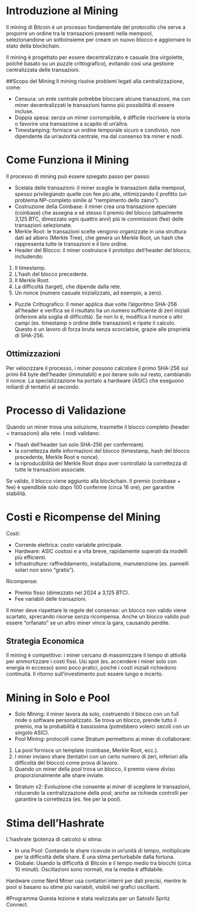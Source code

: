 # Introduzione al Mining
Il mining di Bitcoin è un processo fondamentale del protocollo che serve a proporre un ordine tra le transazioni presenti nella mempool, selezionandone un sottoinsieme per creare un nuovo blocco e aggiornare lo stato della blockchain.

Il mining è progettato per essere decentralizzato e casuale (tra virgolette, poiché basato su un puzzle crittografico), evitando così una gestione centralizzata delle transazioni.

##Scopo del Mining
Il mining risolve problemi legati alla centralizzazione, come:

- Censura: un ente centrale potrebbe bloccare alcune transazioni, ma con miner decentralizzati le transazioni hanno più possibilità di essere incluse.
- Doppia spesa: senza un miner corrompibile, è difficile riscrivere la storia o favorire una transazione a scapito di un’altra.
- Timestamping: fornisce un ordine temporale sicuro e condiviso, non dipendente da un’autorità centrale, ma dal consenso tra miner e nodi.

# Come Funziona il Mining
Il processo di mining può essere spiegato passo per passo:

- Scelata delle transazioni: il miner sceglie le transazioni dalla mempool, spesso privilegiando quelle con fee più alte, ottimizzando il profitto (un problema NP-completo simile al “riempimento dello zaino”).
- Costruzione della Coinbase: il miner crea una transazione speciale (coinbase) che assegna a sé stesso il premio del blocco (attualmente 3,125 BTC, dimezzato ogni quattro anni) più le commissioni (fee) delle transazioni selezionate.
- Merkle Root: le transazioni scelte vengono organizzate in una struttura dati ad albero (Merkle Tree), che genera un Merkle Root, un hash che rappresenta tutte le transazioni e il loro ordine.
- Header del Blocco: il miner costruisce il prototipo dell’header del blocco, includendo:
1. Il timestamp.
2. L’hash del blocco precedente.
3. Il Merkle Root.
4. La difficoltà (target), che dipende dalla rete.
5. Un nonce (numero casuale inizializzato, ad esempio, a zero).
- Puzzle Crittografico: Il miner applica due volte l’algoritmo SHA-256 all’header e verifica se il risultato ha un numero sufficiente di zeri iniziali (inferiore alla soglia di difficoltà). Se non lo è, modifica il nonce o altri campi (es. timestamp o ordine delle transazioni) e ripete il calcolo. Questo è un lavoro di forza bruta senza scorciatoie, grazie alle proprietà di SHA-256.

## Ottimizzazioni
Per velocizzare il processo, i miner possono calcolare il primo SHA-256 sui primi 64 byte dell’header (immutabili) e poi iterare solo sul resto, cambiando il nonce. La specializzazione ha portato a hardware (ASIC) che eseguono miliardi di tentativi al secondo.

# Processo di Validazione
Quando un miner trova una soluzione, trasmette il blocco completo (header + transazioni) alla rete. I nodi validano:
- l’hash dell’header (un solo SHA-256 per confermare).
- la correttezza delle informazioni del blocco (timestamp, hash del blocco precedente, Merkle Root e nonce).
- la riproducibilità del Merkle Root dopo aver controllato la correttezza di tutte le transazioni associate.

Se valido, il blocco viene aggiunto alla blockchain. Il premio (coinbase + fee) è spendibile solo dopo 100 conferme (circa 16 ore), per garantire stabilità.

# Costi e Ricompense del Mining
Costi:

- Corrente elettrica: costo variabile principale.
- Hardware: ASIC costosi e a vita breve, rapidamente superati da modelli più efficienti.
- Infrastrutture: raffreddamento, installazione, manutenzione (es. pannelli solari non sono “gratis”).

Ricompense:

- Premio fisso (dimezzato nel 2024 a 3,125 BTC).
- Fee variabili delle transazioni.

Il miner deve rispettare le regole del consenso: un blocco non valido viene scartato, sprecando risorse senza ricompensa. Anche un blocco valido può essere “orfanato” se un altro miner vince la gara, causando perdite.

## Strategia Economica
Il mining è competitivo: i miner cercano di massimizzare il tempo di attività per ammortizzare i costi fissi. Usi spot (es. accendere i miner solo con energia in eccesso) sono poco pratici, poiché i costi iniziali richiedono continuità. Il ritorno sull’investimento può essere lungo e incerto.

# Mining in Solo e Pool

- Solo Mining: il miner lavora da solo, costruendo il blocco con un full node o software personalizzato. Se trova un blocco, prende tutto il premio, ma la probabilità è bassissima (potrebbero volerci secoli con un singolo ASIC).
- Pool Mining: protocolli come Stratum permettono ai miner di collaborare:
1. La pool fornisce un template (coinbase, Merkle Root, ecc.).
2. I miner inviano share (tentativi con un certo numero di zeri, inferiori alla difficoltà del blocco) come prova di lavoro.
3. Quando un miner della pool trova un blocco, il premio viene diviso proporzionalmente alle share inviate.
- Stratum v2: Evoluzione che consente ai miner di scegliere le transazioni, riducendo la centralizzazione della pool, anche se richiede controlli per garantire la correttezza (es. fee per la pool).

# Stima dell’Hashrate
L’hashrate (potenza di calcolo) si stima:
- In una Pool: Contando le share ricevute in un’unità di tempo, moltiplicate per la difficoltà delle share. È una stima perturbabile dalla fortuna.
- Globale: Usando la difficoltà di Bitcoin e il tempo medio tra blocchi (circa 10 minuti). Oscillazioni sono normali, ma la media è affidabile.

Hardware come Nerd Miner usa contatori interni per dati precisi, mentre le pool si basano su stime più variabili, visibili nei grafici oscillanti.

#Programma
Questa lezione è stata realizzata per un Satoshi Spritz Connect.

